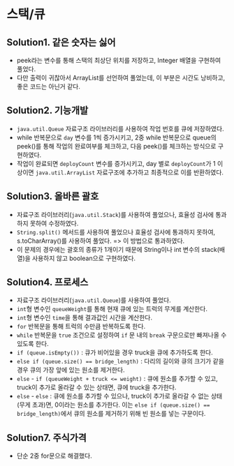 # 스택/큐

## Solution1. 같은 숫자는 싫어

- peek라는 변수를 통해 스택의 최상단 위치를 저장하고, Integer 배열을 구현하여 풀었다.
- 다만 출력이 귀찮아서 ArrayList를 선언하여 풀었는데, 이 부분은 시간도 낭비하고, 좋은 코드는 아닌거 같다.

## Solution2. 기능개발

- `java.util.Queue` 자료구조 라이브러리를 사용하여 작업 번호를 큐에 저장하였다.
- while 반복문으로 `day` 변수를 1씩 증가시키고, 2중 while 반복문으로 queue의 peek()를 통해 작업의 완료여부를 체크하고, 다음 peek()를 체크하는 방식으로 구현하였다.
- 작업이 완료되면 `deployCount` 변수를 증가시키고, day 별로 `deployCount`가 1 이상이면 `java.util.ArrayList` 자료구조에 추가하고 최종적으로 이를 반환하였다.

## Solution3. 올바른 괄호

- 자료구조 라이브러리(`java.util.Stack`)를 사용하여 풀었으나, 효율성 검사에 통과하지 못하여 수정하였다.
- `String.split()` 메서드를 사용하여 풀었으나 효율성 검사에 통과하지 못하여, s.toCharArray()를 사용하여 풀었다. => 이 방법으로 통과하였다.
- 이 문제의 경우에는 괄호의 종류가 1개이기 때문에 String이나 int 변수의 stack(배열)을 사용하지 않고 boolean으로 구현하였다.

## Solution4. 프로세스

- 자료구조 라이브러리(`java.util.Queue`)를 사용하여 풀었다.
- `int`형 변수인 `queueWeight`를 통해 현재 큐에 있는 트럭의 무게를 계산한다.
- `int`형 변수인 `time`을 통해 결과값인 시간을 계산한다.
- `for` 반복문을 통해 트럭의 수만큼 반복하도록 한다.
- `while` 반복문을 `true` 조건으로 설정하여 `if` 문 내의 `break` 구문으로만 빠져나올 수 있도록 한다.
- `if (queue.isEmpty())` : 큐가 비어있을 경우 truck을 큐에 추가하도록 한다.
- `else if (queue.size() == bridge_length)` : 다리의 길이와 큐의 크기가 같을 경우 큐의 가장 앞에 있는 원소를 제거한다.
- `else` - `if (queueWeight + truck <= weight)` : 큐에 원소를 추가할 수 있고, truck이 추가로 올라갈 수 있는 상태면, 큐에 truck을 추가한다.
- `else` - `else` : 큐에 원소를 추가할 수 있으나, truck이 추가로 올라갈 수 없는 상태(무게 초과)면, 0이라는 원소를 추가한다. 이는 `else if (queue.size() == bridge_length)`에서 큐의 원소를 제거하기 위해 빈 원소를 넣는 구문이다.

## Solution7. 주식가격

- 단순 2중 for문으로 해결했다.